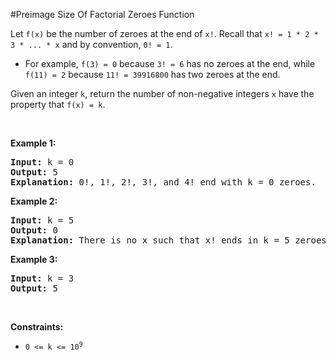 #Preimage Size Of Factorial Zeroes Function
<p>Let <code>f(x)</code> be the number of zeroes at the end of <code>x!</code>. Recall that <code>x! = 1 * 2 * 3 * ... * x</code> and by convention, <code>0! = 1</code>.</p>
<ul>
<li>For example, <code>f(3) = 0</code> because <code>3! = 6</code> has no zeroes at the end, while <code>f(11) = 2</code> because <code>11! = 39916800</code> has two zeroes at the end.</li>
</ul>
<p>Given an integer <code>k</code>, return the number of non-negative integers <code>x</code> have the property that <code>f(x) = k</code>.</p>
<p> </p>
<p><strong class="example">Example 1:</strong></p>
<pre><strong>Input:</strong> k = 0
<strong>Output:</strong> 5
<strong>Explanation:</strong> 0!, 1!, 2!, 3!, and 4! end with k = 0 zeroes.
</pre>
<p><strong class="example">Example 2:</strong></p>
<pre><strong>Input:</strong> k = 5
<strong>Output:</strong> 0
<strong>Explanation:</strong> There is no x such that x! ends in k = 5 zeroes.
</pre>
<p><strong class="example">Example 3:</strong></p>
<pre><strong>Input:</strong> k = 3
<strong>Output:</strong> 5
</pre>
<p> </p>
<p><strong>Constraints:</strong></p>
<ul>
<li><code>0 &lt;= k &lt;= 10<sup>9</sup></code></li>
</ul>
